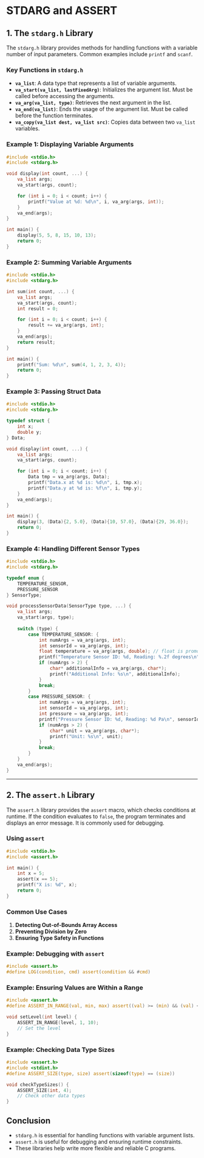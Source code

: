 # STDARG and ASSERT

## 1. The `stdarg.h` Library

The `stdarg.h` library provides methods for handling functions with a variable number of input parameters. Common examples include `printf` and `scanf`.

### Key Functions in `stdarg.h`
- **`va_list`**: A data type that represents a list of variable arguments.
- **`va_start(va_list, lastFixedArg)`**: Initializes the argument list. Must be called before accessing the arguments.
- **`va_arg(va_list, type)`**: Retrieves the next argument in the list.
- **`va_end(va_list)`**: Ends the usage of the argument list. Must be called before the function terminates.
- **`va_copy(va_list dest, va_list src)`**: Copies data between two `va_list` variables.

### Example 1: Displaying Variable Arguments
```c
#include <stdio.h>
#include <stdarg.h>

void display(int count, ...) {
    va_list args;
    va_start(args, count);

    for (int i = 0; i < count; i++) {
        printf("Value at %d: %d\n", i, va_arg(args, int));
    }
    va_end(args);
}

int main() {
    display(5, 5, 8, 15, 10, 13);
    return 0;
}
```

### Example 2: Summing Variable Arguments
```c
#include <stdio.h>
#include <stdarg.h>

int sum(int count, ...) {
    va_list args;
    va_start(args, count);
    int result = 0;

    for (int i = 0; i < count; i++) {
        result += va_arg(args, int);
    }
    va_end(args);
    return result;
}

int main() {
    printf("Sum: %d\n", sum(4, 1, 2, 3, 4));
    return 0;
}
```

### Example 3: Passing Struct Data
```c
#include <stdio.h>
#include <stdarg.h>

typedef struct {
    int x;
    double y;
} Data;

void display(int count, ...) {
    va_list args;
    va_start(args, count);

    for (int i = 0; i < count; i++) {
        Data tmp = va_arg(args, Data);
        printf("Data.x at %d is: %d\n", i, tmp.x);
        printf("Data.y at %d is: %f\n", i, tmp.y);
    }
    va_end(args);
}

int main() {
    display(3, (Data){2, 5.0}, (Data){10, 57.0}, (Data){29, 36.0});
    return 0;
}
```

### Example 4: Handling Different Sensor Types
```c
#include <stdio.h>
#include <stdarg.h>

typedef enum {
    TEMPERATURE_SENSOR,
    PRESSURE_SENSOR
} SensorType;

void processSensorData(SensorType type, ...) {
    va_list args;
    va_start(args, type);
    
    switch (type) {
        case TEMPERATURE_SENSOR: {
            int numArgs = va_arg(args, int);
            int sensorId = va_arg(args, int);
            float temperature = va_arg(args, double); // float is promoted to double
            printf("Temperature Sensor ID: %d, Reading: %.2f degrees\n", sensorId, temperature);
            if (numArgs > 2) {
                char* additionalInfo = va_arg(args, char*);
                printf("Additional Info: %s\n", additionalInfo);
            }
            break;
        }
        case PRESSURE_SENSOR: {
            int numArgs = va_arg(args, int);
            int sensorId = va_arg(args, int);
            int pressure = va_arg(args, int);
            printf("Pressure Sensor ID: %d, Reading: %d Pa\n", sensorId, pressure);
            if (numArgs > 2) {
                char* unit = va_arg(args, char*);
                printf("Unit: %s\n", unit);
            }
            break;
        }
    }
    va_end(args);
}
```

---
## 2. The `assert.h` Library

The `assert.h` library provides the `assert` macro, which checks conditions at runtime. If the condition evaluates to `false`, the program terminates and displays an error message. It is commonly used for debugging.

### Using `assert`
```c
#include <stdio.h>
#include <assert.h>

int main() {
    int x = 5;
    assert(x == 5);
    printf("X is: %d", x);
    return 0;
}
```

### Common Use Cases
1. **Detecting Out-of-Bounds Array Access**
2. **Preventing Division by Zero**
3. **Ensuring Type Safety in Functions**

### Example: Debugging with `assert`
```c
#include <assert.h>
#define LOG(condition, cmd) assert(condition && #cmd)
```

### Example: Ensuring Values are Within a Range
```c
#include <assert.h>
#define ASSERT_IN_RANGE(val, min, max) assert((val) >= (min) && (val) <= (max))

void setLevel(int level) {
    ASSERT_IN_RANGE(level, 1, 10);
    // Set the level
}
```

### Example: Checking Data Type Sizes
```c
#include <assert.h>
#include <stdint.h>
#define ASSERT_SIZE(type, size) assert(sizeof(type) == (size))

void checkTypeSizes() {
    ASSERT_SIZE(int, 4);
    // Check other data types
}
```

## Conclusion
- `stdarg.h` is essential for handling functions with variable argument lists.
- `assert.h` is useful for debugging and ensuring runtime constraints.
- These libraries help write more flexible and reliable C programs.



